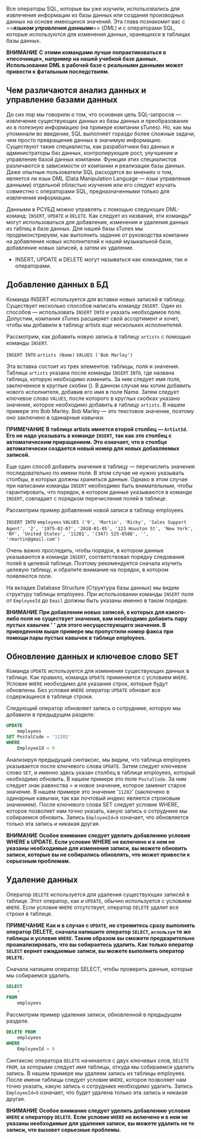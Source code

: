 
Все операторы SQL, которые вы уже изучили, использовались для извлечения информации из базы данных или создания производных данных на основе имеющихся значений. Эта глава познакомит вас с ==***языком управления данными***== (*DML*) и с операторами SQL, которые используются для изменения данных, хранящихся в таблицах базы данных.

**ВНИМАНИЕ**
**С этими командами лучше попрактиковаться в «песочнице», например на нашей учебной базе данных. Использование DML в рабочей базе с реальными данными может привести к фатальным последствиям.**


## Чем различаются анализ данных и управление базами данных

До сих пор мы говорили о том, что основная цель SQL-запросов — извлечение существующих данных из базы данных и преобразование их в полезную информацию (на примере компании sTunes). Но, как мы упоминали во введении, SQL выполняет гораздо более сложные задачи, чем просто превращение данных в значимую информацию. Существуют такие специалисты, как разработчики баз данных и администраторы баз данных, контролирующие рост, улучшение и управление базой данных компании. Функции этих специалистов различаются в зависимости от компании и реализации базы данных. Даже опытные пользователи SQL расходятся во мнениях о том, является ли язык DML (Data Manipulation Language — язык управления данными) отдельной областью изучения или его следует изучать совместно с операторами SQL, предназначенными только для извлечения информации.

Данными в РСУБД можно управлять с помощью следующих DML-команд: `INSERT`, `UPDATE` и `DELETE`. Как следует из названий, эти команды* могут использоваться для добавления, изменения и удаления данных из таблиц в базе данных. Для нашей базы sTunes мы продемонстрируем, как выполнить задание от руководства компании на добавление новых исполнителей к нашей музыкальной базе, добавление новых записей, а затем их удаление.

* INSERT, UPDATE и DELETE могут называться как командами, так и операторами.


## Добавление данных в БД

Команда INSERT используется для вставки новых записей в таблицу. Существует несколько способов написать команду `INSERT`. Один из способов — использовать `INSERT` `INTO` и указать необходимое поле. Допустим, компания sTunes расширяет свой ассортимент и хочет, чтобы мы добавили в таблицу artists еще нескольких исполнителей.

Рассмотрим, как добавить новую запись в таблицу `artists` с помощью команды `INSERT`.

`INSERT INTO`
`artists (Name)`
`VALUES ('Bob Marley')`

Эта вставка состоит из трех элементов: таблицы, поля и значения. Таблица `artists` указана после команды `INSERT` `INTO`, где названа таблица, которую необходимо изменить. За ним следует имя поля, заключенное в круглые скобки (). В данном случае мы хотим добавить нового исполнителя, добавив его имя в поле Name. Затем следует ключевое слово `VALUES`, после которого в круглых скобках указано значение, которое необходимо добавить в таблицу `artists`. В нашем примере это Bob Marley. Bob Marley — это текстовое значение, поэтому оно заключено в одинарные кавычки.

**ПРИМЕЧАНИЕ**
**В таблице artists имеется второй столбец — `ArtistId`. Его не надо указывать в команде `INSERT`, так как это столбец с автоматическим приращением. Это означает, что в столбце автоматически создается новый номер для новых добавляемых записей.**

Еще один способ добавить значения в таблицу — перечислить значения последовательно по имени поля. В этом случае не нужно указывать столбцы, в которых должны храниться данные. Однако в этом случае при написании команды `INSERT` необходимо быть внимательным, чтобы гарантировать, что порядок, в котором данные указываются в команде `INSERT`, совпадает с порядком перечисления полей в таблице.

Рассмотрим пример добавления новой записи в таблицу employees.

`INSERT INTO`
`employees`
`VALUES ('9', 'Martin', 'Ricky', 'Sales Support Agent', '2', '1975-02-07',`
`'2018-01-05', '123 Houston St', 'New York', 'NY', 'United States', '11201', '(347) 525-8588', '', 'rmartin@gmail.com')`

Очень важно проследить, чтобы порядок, в котором данные указываются в команде `INSERT`, соответствовал порядку следования полей в целевой таблице. Поэтому рекомендуется сначала изучить целевую таблицу, и обратите внимание на порядок, в котором появляются поля.

На вкладке Database Structure (Структура базы данных) мы видим структуру таблицы employees. При использовании команды `INSERT` поля от `EmployeeId` до `Email` должны быть указаны именно в таком порядке.

**ВНИМАНИЕ**
**При добавлении новых записей, в которых для какого-либо поля не существует значения, вам необходимо добавить пару пустых кавычек ' ' для этого несуществующего значения. В приведенном выше примере мы пропустили номер факса при помощи пары пустых кавычек в таблице employees.**


## Обновление данных и ключевое слово SET

Команда `UPDATE` используется для изменения существующих данных в таблице. Как правило, команда `UPDATE` применяется с условием `WHERE`. Условие `WHERE` необходимо для указания строк, которые будут обновлены. Без условия `WHERE` оператор `UPDATE` обновит все содержащиеся в таблице строки.

Следующий оператор обновляет запись о сотруднике, которую мы добавили в предыдущем разделе:

```sql
UPDATE
    employees
SET PostalCode = '11202'
WHERE
	EmployeeId = 9
```

Анализируя предыдущий синтаксис, мы видим, что таблица employees указывается после ключевого слова `UPDATE`. Затем следует ключевое слово `SET`, и именно здесь указан столбец в таблице employees, который необходимо обновить. В нашем примере это поле `PostalCode`. За ним следует знак равенства = и новое значение, которое заменит старое значение. В нашем примере это значение '`11202`' (заключено в одинарные кавычки, так как почтовый индекс является строковым значением). После ключевого слова SET следует условие WHERE, которое позволяет нам точно указать, какую запись о сотруднике мы собираемся обновить. Запись `EmployeeId=9` означает, что обновляется только эта запись и никакая другая.

**ВНИМАНИЕ**
**Особое внимание следует уделить добавлению условия WHERE в UPDATE. Если условие WHERE не включено и в нем не указаны необходимые для изменения записи, вы можете обновить записи, которые вы не собирались обновлять, что может привести к серьезным проблемам.**


## Удаление данных

Оператор `DELETE` используется для удаления существующих записей в таблице. Этот оператор, как и `UPDATE`, обычно используется с условием `WHERE`. Если условие `WHERE` отсутствует, оператор `DELETE` удалит все строки в таблице.

**ПРИМЕЧАНИЕ**
**Как и в случае с `UPDATE`, не стремитесь сразу выполнять оператор DELETE, сначала напишите оператор `SELECT`, `используя` те же таблицы и условие `WHERE`. Таким образом вы сможете предварительно проанализировать, что вы собираетесь удалить. Как только оператор `SELECT` вернет ожидаемые записи, вы можете выполнить оператор `DELETE`.**

Сначала напишем оператор SELECT, чтобы проверить данные, которые мы собираемся удалить.

```sql
SELECT
	*
FROM
	employees
```


Рассмотрим пример удаления записи, обновленной в предыдущем разделе.

```sql
DELETE FROM
	employees
WHERE
	EmployeeId = 9
```


Синтаксис оператора `DELETE` начинается с двух ключевых слов, `DELETE` `FROM`, за которыми следует имя таблицы, откуда мы собираемся удалить запись. В нашем примере мы удаляем запись из таблицы employees. После имени таблицы следует условие `WHERE`, которое позволяет нам точно указать, какую запись о сотруднике необходимо удалить. Запись `EmployeeId=9` означает, что будет удалена только эта запись и никакая другая.

**ВНИМАНИЕ**
**Особое внимание следует уделить добавлению условия `WHERE` к оператору `DELETE`. Если условие `WHERE` не включено и в нем не указаны необходимые для удаления записи, вы можете удалить не те записи, что вызовет серьезные проблемы.**

